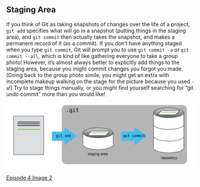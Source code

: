 
## Staging Area

If you think of Git as taking snapshots of changes over the life of a project, ```git add``` specifies what will go in a snapshot (putting things in the staging area), and ```git commit``` then actually takes the snapshot, and makes a permanent record of it (as a commit). If you don’t have anything staged when you type ```git commit```, Git will prompt you to use ```git commit -a``` or ```git commit --all```, which is kind of like gathering everyone to take a group photo! However, it’s almost always better to explicitly add things to the staging area, because you might commit changes you forgot you made. (Going back to the group photo simile, you might get an extra with incomplete makeup walking on the stage for the picture because you used ```-a```!) Try to stage things manually, or you might find yourself searching for “git undo commit” more than you would like!

![The Git Staging Area](git-staging-area.svg)

[Episode 4 Image 2](episode4_img2.md)
